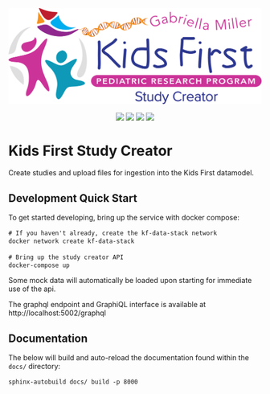<p align="center">
  <img src="docs/_static/images/study_creator.svg" alt="study creator logo" width="660px">
</p>
<p align="center">
  <a href="https://github.com/kids-first/kf-api-study-creator/blob/master/LICENSE"><img src="https://img.shields.io/github/license/kids-first/kf-api-study-creator.svg?style=for-the-badge"></a>
  <a href="https://kids-first.github.io/kf-api-study-creator/"><img src="https://img.shields.io/readthedocs/pip.svg?style=for-the-badge"></a>
  <a href="https://circleci.com/gh/kids-first/kf-api-study-creator"><img src="https://img.shields.io/circleci/project/github/kids-first/kf-api-study-creator.svg?style=for-the-badge"></a>
  <a href="https://codecov.io/gh/kids-first/kf-api-study-creator"><img src="https://img.shields.io/codecov/c/gh/kids-first/kf-api-study-creator?style=for-the-badge"></a>
</p>

# Kids First Study Creator

Create studies and upload files for ingestion into the Kids First datamodel.

## Development Quick Start

To get started developing, bring up the service with docker compose:

```
# If you haven't already, create the kf-data-stack network
docker network create kf-data-stack

# Bring up the study creator API
docker-compose up
```

Some mock data will automatically be loaded upon starting for immediate use
of the api.

The graphql endpoint and GraphiQL interface is available at
http://localhost:5002/graphql

## Documentation

The below will build and auto-reload the documentation found within the
`docs/` directory:

```
sphinx-autobuild docs/ build -p 8000
```

